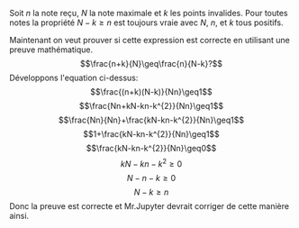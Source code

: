 Soit $n$ la note reçu, $N$ la note maximale et $k$ les points invalides. Pour toutes notes la propriété $N-k\geq n$ est toujours vraie avec $N$, $n$, et $k$ tous positifs.

Maintenant on veut prouver si cette expression est correcte en utilisant une preuve mathématique.
$$\frac{n+k}{N}\geq\frac{n}{N-k}?$$
Développons l'equation ci-dessus:
$$\frac{(n+k)(N-k)}{Nn}\geq1$$
$$\frac{Nn+kN-kn-k^{2}}{Nn}\geq1$$
$$\frac{Nn}{Nn}+\frac{kN-kn-k^{2}}{Nn}\geq1$$
$$1+\frac{kN-kn-k^{2}}{Nn}\geq1$$
$$\frac{kN-kn-k^{2}}{Nn}\geq0$$
$$kN-kn-k^{2}\geq0$$
$$N-n-k\geq0$$
$$N-k\geq n$$
Donc la preuve est correcte et Mr.Jupyter devrait corriger de cette manière ainsi.